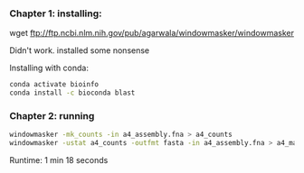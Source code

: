 ### Chapter 1: installing:
wget ftp://ftp.ncbi.nlm.nih.gov/pub/agarwala/windowmasker/windowmasker

Didn't work. installed some nonsense

Installing with conda:
```bash
conda activate bioinfo
conda install -c bioconda blast
```

### Chapter 2: running
```bash
windowmasker -mk_counts -in a4_assembly.fna > a4_counts
windowmasker -ustat a4_counts -outfmt fasta -in a4_assembly.fna > a4_masked.msk
```

Runtime: 1 min 18 seconds
